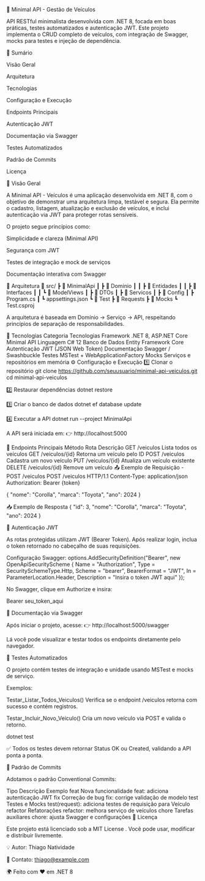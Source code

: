 🚗 Minimal API - Gestão de Veículos








API RESTful minimalista desenvolvida com .NET 8, focada em boas práticas, testes automatizados e autenticação JWT.
Este projeto implementa o CRUD completo de veículos, com integração de Swagger, mocks para testes e injeção de dependência.

🧭 Sumário

Visão Geral

Arquitetura

Tecnologias

Configuração e Execução

Endpoints Principais

Autenticação JWT

Documentação via Swagger

Testes Automatizados

Padrão de Commits

Licença

🚀 Visão Geral

A Minimal API - Veículos é uma aplicação desenvolvida em .NET 8, com o objetivo de demonstrar uma arquitetura limpa, testável e segura.
Ela permite o cadastro, listagem, atualização e exclusão de veículos, e inclui autenticação via JWT para proteger rotas sensíveis.

O projeto segue princípios como:

Simplicidade e clareza (Minimal API)

Segurança com JWT

Testes de integração e mock de serviços

Documentação interativa com Swagger

🧱 Arquitetura
📂 src/
 ┣ 📂 MinimalApi
 ┃ ┣ 📂 Dominio
 ┃ ┃ ┣ 📂 Entidades
 ┃ ┃ ┣ 📂 Interfaces
 ┃ ┃ ┗ 📂 ModelViews
 ┃ ┣ 📂 DTOs
 ┃ ┣ 📂 Servicos
 ┃ ┣ 📂 Config
 ┃ ┣ Program.cs
 ┃ ┗ appsettings.json
 ┗ 📂 Test
   ┣ 📂 Requests
   ┣ 📂 Mocks
   ┗ Test.csproj


A arquitetura é baseada em Domínio → Serviço → API, respeitando princípios de separação de responsabilidades.

🧰 Tecnologias
Categoria	Tecnologias
Framework	.NET 8, ASP.NET Core Minimal API
Linguagem	C# 12
Banco de Dados	Entity Framework Core
Autenticação	JWT (JSON Web Token)
Documentação	Swagger / Swashbuckle
Testes	MSTest + WebApplicationFactory
Mocks	Serviços e repositórios em memória
⚙️ Configuração e Execução
1️⃣ Clonar o repositório
git clone https://github.com/seuusuario/minimal-api-veiculos.git
cd minimal-api-veiculos

2️⃣ Restaurar dependências
dotnet restore

3️⃣ Criar o banco de dados
dotnet ef database update

4️⃣ Executar a API
dotnet run --project MinimalApi


A API será iniciada em:
👉 http://localhost:5000

🔗 Endpoints Principais
Método	Rota	Descrição
GET	/veiculos	Lista todos os veículos
GET	/veiculos/{id}	Retorna um veículo pelo ID
POST	/veiculos	Cadastra um novo veículo
PUT	/veiculos/{id}	Atualiza um veículo existente
DELETE	/veiculos/{id}	Remove um veículo
📤 Exemplo de Requisição - POST /veiculos
POST /veiculos HTTP/1.1
Content-Type: application/json
Authorization: Bearer {token}

{
  "nome": "Corolla",
  "marca": "Toyota",
  "ano": 2024
}

📥 Exemplo de Resposta
{
  "id": 3,
  "nome": "Corolla",
  "marca": "Toyota",
  "ano": 2024
}

🔐 Autenticação JWT

As rotas protegidas utilizam JWT (Bearer Token).
Após realizar login, inclua o token retornado no cabeçalho de suas requisições.

Configuração Swagger:
options.AddSecurityDefinition("Bearer", new OpenApiSecurityScheme
{
    Name = "Authorization",
    Type = SecuritySchemeType.Http,
    Scheme = "bearer",
    BearerFormat = "JWT",
    In = ParameterLocation.Header,
    Description = "Insira o token JWT aqui"
});


No Swagger, clique em Authorize e insira:

Bearer seu_token_aqui

📘 Documentação via Swagger

Após iniciar o projeto, acesse:
👉 http://localhost:5000/swagger

Lá você pode visualizar e testar todos os endpoints diretamente pelo navegador.

🧪 Testes Automatizados

O projeto contém testes de integração e unidade usando MSTest e mocks de serviço.

Exemplos:

Testar_Listar_Todos_Veiculos()
Verifica se o endpoint /veiculos retorna com sucesso e contém registros.

Testar_Incluir_Novo_Veiculo()
Cria um novo veículo via POST e valida o retorno.

dotnet test


✅ Todos os testes devem retornar Status OK ou Created, validando a API ponta a ponta.

🧾 Padrão de Commits

Adotamos o padrão Conventional Commits:

Tipo	Descrição	Exemplo
feat	Nova funcionalidade	feat: adiciona autenticação JWT
fix	Correção de bug	fix: corrige validação de modelo
test	Testes e Mocks	test(request): adiciona testes de requisição para Veículo
refactor	Refatorações	refactor: melhora serviço de veículos
chore	Tarefas auxiliares	chore: ajusta Swagger e configurações
📄 Licença

Este projeto está licenciado sob a MIT License
.
Você pode usar, modificar e distribuir livremente.

💡 Autor: Thiago Natividade

📧 Contato: thiago@example.com

🌍 Feito com ❤️ em .NET 8
